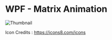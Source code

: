 # WPF - Matrix Animation

![Thumbnail](https://user-images.githubusercontent.com/55704859/202231552-8e5de3a8-cbdd-44c5-af06-5c7a06b217fc.png)

Icon Credits : https://icons8.com/icons

